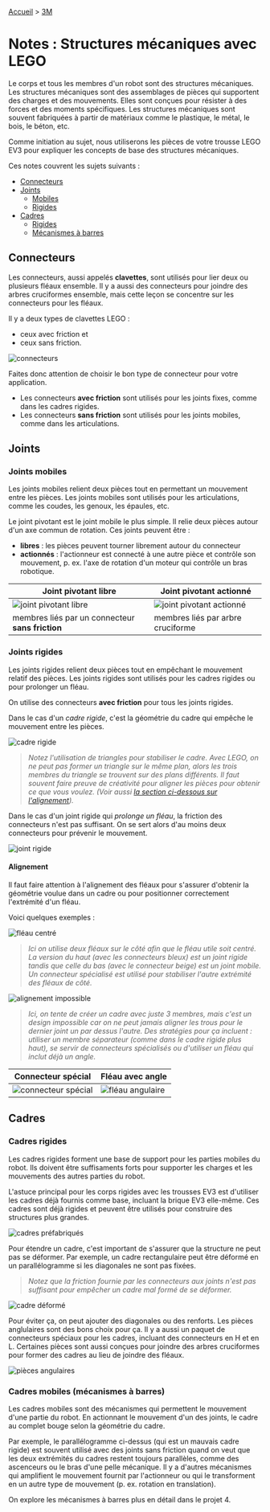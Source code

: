 [Accueil](./index.md) > [3M](./accueil3M.md#projet-3--structures-mécaniques)

# Notes : Structures mécaniques avec LEGO

Le corps et tous les membres d'un robot sont des structures mécaniques. Les structures mécaniques sont des assemblages de pièces qui supportent des charges et des mouvements. Elles sont conçues pour résister à des forces et des moments spécifiques. Les structures mécaniques sont souvent fabriquées à partir de matériaux comme le plastique, le métal, le bois, le béton, etc.

Comme initiation au sujet, nous utiliserons les pièces de votre trousse LEGO EV3 pour expliquer les concepts de base des structures mécaniques.

Ces notes couvrent les sujets suivants :

- [Connecteurs](#connecteurs)
- [Joints](#joints)
  - [Mobiles](#joints-mobiles)
  - [Rigides](#joints-rigides)
- [Cadres](#cadres)
  - [Rigides](#cadres-rigides)
  - [Mécanismes à barres](#cadres-mobiles-mcanismes--barres)

## Connecteurs

Les connecteurs, aussi appelés **clavettes**, sont utilisés pour lier deux ou plusieurs fléaux ensemble. Il y a aussi des connecteurs pour joindre des arbres cruciformes ensemble, mais cette leçon se concentre sur les connecteurs pour les fléaux.

Il y a deux types de clavettes LEGO :

-   ceux avec friction et
-   ceux sans friction.

![connecteurs](./assets/images/p3/connecteurs.drawio.png)

Faites donc attention de choisir le bon type de connecteur pour votre application.

-   Les connecteurs **avec friction** sont utilisés pour les joints fixes, comme dans les cadres rigides.
-   Les connecteurs **sans friction** sont utilisés pour les joints mobiles, comme dans les articulations.

## Joints

### Joints mobiles

Les joints mobiles relient deux pièces tout en permettant un mouvement entre les pièces. Les joints mobiles sont utilisés pour les articulations, comme les coudes, les genoux, les épaules, etc.

Le joint pivotant est le joint mobile le plus simple. Il relie deux pièces autour d'un axe commun de rotation. Ces joints peuvent être :

-   **libres** : les pièces peuvent tourner librement autour du connecteur
-   **actionnés** : l'actionneur est connecté à une autre pièce et contrôle son mouvement, p. ex. l'axe de rotation d'un moteur qui contrôle un bras robotique.

| Joint pivotant libre | Joint pivotant actionné |
| --- | --- |
| ![joint pivotant libre](./assets/images/p3/joint_pivotant_libre.png) | ![joint pivotant actionné](./assets/images/p3/joint_pivotant_actionne.png) |
| membres liés par un connecteur **sans friction** | membres liés par arbre cruciforme |

### Joints rigides

Les joints rigides relient deux pièces tout en empêchant le mouvement relatif des pièces. Les joints rigides sont utilisés pour les cadres rigides ou pour prolonger un fléau.

On utilise des connecteurs **avec friction** pour tous les joints rigides.

Dans le cas d'un _cadre rigide_, c'est la géométrie du cadre qui empêche le mouvement entre les pièces.

![cadre rigide](./assets/images/p3/cadre_rigide.png)

> _Notez l'utilisation de triangles pour stabiliser le cadre. Avec LEGO, on ne peut pas former un triangle sur le même plan, alors les trois membres du triangle se trouvent sur des plans différents. Il faut souvent faire preuve de créativité pour aligner les pièces pour obtenir ce que vous voulez. (Voir aussi <a href="#alignement" target="_blank">la section ci-dessous sur l'alignement</a>)._

Dans le cas d'un joint rigide qui _prolonge un fléau_, la friction des connecteurs n'est pas suffisant. On se sert alors d'au moins deux connecteurs pour prévenir le mouvement.

![joint rigide](./assets/images/p3/joint_rigide_fleau.png)

#### Alignement

Il faut faire attention à l'alignement des fléaux pour s'assurer d'obtenir la géométrie voulue dans un cadre ou pour positionner correctement l'extrémité d'un fléau.

Voici quelques exemples :

![fléau centré](./assets/images/p3/align_fleau-centre.png)

> _Ici on utilise deux fléaux sur le côté afin que le fléau utile soit centré. La version du haut (avec les connecteurs bleux) est un joint rigide tandis que celle du bas (avec le connecteur beige) est un joint mobile. Un connecteur spécialisé est utilisé pour stabiliser l'autre extrémité des fléaux de côté._

![alignement impossible](./assets/images/p3/cadre_align-impossible.png)

> _Ici, on tente de créer un cadre avec juste 3 membres, mais c'est un design impossible car on ne peut jamais aligner les trous pour le dernier joint un par dessus l'autre. Des stratégies pour ça incluent : utiliser un membre séparateur (comme dans le cadre rigide plus haut), se servir de connecteurs spécialisés ou d'utiliser un fléau qui inclut déjà un angle._

| Connecteur spécial | Fléau avec angle |
| --- | --- |
| ![connecteur spécial](./assets/images/p3/align_connecteur-special.png) | ![fléau angulaire](./assets/images/p3/align_fleau-angle.png) |

## Cadres

### Cadres rigides

Les cadres rigides forment une base de support pour les parties mobiles du robot. Ils doivent être suffisaments forts pour supporter les charges et les mouvements des autres parties du robot.

L'astuce principal pour les corps rigides avec les trousses EV3 est d'utiliser les cadres déjà fournis comme base, incluant la brique EV3 elle-même. Ces cadres sont déjà rigides et peuvent être utilisés pour construire des structures plus grandes.

![cadres préfabriqués](./assets/images/p3/cadre_prefab.png)

Pour étendre un cadre, c'est important de s'assurer que la structure ne peut pas se déformer. Par exemple, un cadre rectangulaire peut être déformé en un parallélogramme si les diagonales ne sont pas fixées.

> _Notez que la friction fournie par les connecteurs aux joints n'est pas suffisant pour empêcher un cadre mal formé de se déformer._

![cadre déformé](./assets/images/p3/cadre_deformable.png)

Pour éviter ça, on peut ajouter des diagonales ou des renforts. Les pièces anglulaires sont des bons choix pour ça. Il y a aussi un paquet de connecteurs spéciaux pour les cadres, incluant des connecteurs en H et en L. Certaines pièces sont aussi conçues pour joindre des arbres cruciformes pour former des cadres au lieu de joindre des fléaux.

![pièces angulaires](./assets/images/p3/cadre_pieces.png)

### Cadres mobiles (mécanismes à barres)

Les cadres mobiles sont des mécanismes qui permettent le mouvement d'une partie du robot. En actionnant le mouvement d'un des joints, le cadre au complet bouge selon la géométrie du cadre.

Par exemple, le parallélogramme ci-dessus (qui est un mauvais cadre rigide) est souvent utilisé avec des joints sans friction quand on veut que les deux extrémités du cadres restent toujours parallèles, comme des ascenceurs ou le bras d'une pelle mécanique. Il y a d'autres mécanismes qui amplifient le mouvement fournit par l'actionneur ou qui le transforment en un autre type de mouvement (p. ex. rotation en translation).

On explore les mécanismes à barres plus en détail dans le projet 4.
